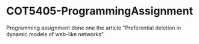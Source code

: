 # COT5405-ProgrammingAssignment

Programming assignment done one the article "Preferential deletion in dynamic models of web-like networks"
